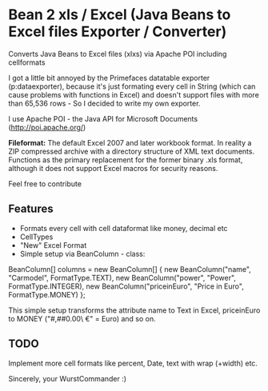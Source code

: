 # Bean 2 xls / Excel (Java Beans to Excel files Exporter / Converter)

Converts Java Beans to Excel files (xlxs) via Apache POI including cellformats


I got a little bit annoyed by the Primefaces datatable exporter (p:dataexporter), because it's just formating
every cell in String (which can cause problems with functions in Excel) and doesn't support files with more than 65,536 rows - So I decided to write my own exporter.

I use Apache POI - the Java API for Microsoft Documents (http://poi.apache.org/)

**Fileformat:**
The default Excel 2007 and later workbook format. 
In reality a ZIP compressed archive with a directory structure of XML text documents. Functions as the primary replacement for the former binary .xls format, although it does not support Excel macros for security reasons.


Feel free to contribute

## Features

 - Formats every cell with cell dataformat like money, decimal etc
 - CellTypes
 - "New" Excel Format
 - Simple setup via BeanColumn - class:
 
 BeanColumn[] columns = new BeanColumn[] {
				new BeanColumn("name", "Carmodel", FormatType.TEXT),
				new BeanColumn("power", "Power", FormatType.INTEGER),
				new BeanColumn("priceinEuro", "Price in Euro", FormatType.MONEY) };
                
This simple setup transforms the attribute name to Text in Excel, priceinEuro to MONEY ("#,##0.00\\ €" = Euro) and so on.
            
    

## TODO
Implement more cell formats like percent, Date, text with wrap (+width) etc. 

Sincerely, your WurstCommander :)
